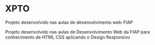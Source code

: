 # XPTO
Projeto desenvolvido nas aulas de desenvolvimento web-FIAP


Projeto desenvolvido nas aulas de Desenvolvimento Web da FIAP para conhecimento de HTML CSS aplicando o Design Responsivo
